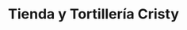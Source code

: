 ---
title: "Tienda y Tortillería Cristy"
url: /quetzaltenango/tienda-y-tortilleria-cristy/
shop: Allgemein
---
